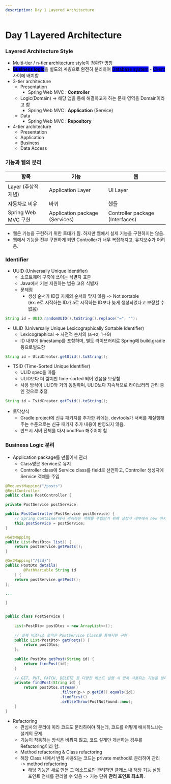 ```yaml
---
description: Day 1 Layered Architecture
---
```


# Day 1 Layered Architecture

### Layered Architecture Style

* Multi-tier / n-tier architecture style이 정확한 명칭
* <mark style="background-color:blue;">**Business logic**</mark>을 별도의 계층으로 완전히 분리하여 <mark style="background-color:blue;">Database system</mark> - <mark style="background-color:blue;">Client</mark> 사이에 배치함
* 3-tier architecture
  * Presentation
    * Spring Web MVC : **Controller**
  * Logic(Domain) -> 해당 앱을 통해 해결하고자 하는 문제 영역을 Domain이라고 함
    * Spring Web MVC : **Application** (Service)
  * Data
    * Spring Web MVC : **Repository**
* 4-tier architecture
  * Presentation
  * Application
  * Business
  * Data Access

### 기능과 웹의 분리

| 항목                | 기능                             | 웹                               |
| ----------------- | ------------------------------ | ------------------------------- |
| Layer (추상적 개념)    | Application Layer              | UI Layer                        |
| 자동차로 비유           | 바퀴                             | 핸들                              |
| Spring Web MVC 구현 | Application package (Services) | Controller package (Interfaces) |

* 웹은 기능을 구현하기 위한 토대가 됨. 하지만 웹에서 실제 기능을 구현하지는 않음.
* 웹에서 기능을 전부 구현하게 되면 Controller가 너무 복잡해지고, 유지보수가 어려움.

### Identifier

* UUID (Universally Unique Identifier)
  * 소프트웨어 구축에 쓰이는 식별자 표준
  * Java에서 기본 지원하는 범용 고유 식별자
  * 문제점
    * 생성 순서가 ID값 자체의 순서와 맞지 않음 -> Not sortable\
      (ex: e로 시작하는 ID가 a로 시작하는 ID보다 늦게 생성되었다고 보장할 수 없음)

```java
String id = UUID.randomUUID().toString().replace("=", "");
```

* ULID (Universally Unique Lexicographically Sortable Identifier)
  * Lexicographical -> 사전적 순서의 (a->z, 1->9)
  * ID 내부에 timestamp를 포함하며, 별도 라이브러리로 Spring에 build.gradle 등으로빌드함

```java
String id = UlidCreator.getUlid().toString();
```

* TSID (Time-Sorted Unique Identifier)
  * ULID spec을 따름
  * ULID보다 더 짧지만 time-sorted 되어 있음을 보장함
  * 사용 방식이 ULID와 거의 동일하며, ULID보다 지속적으로 라이브러리 관리 중인 것으로 추정

```java
String id = TsidCreator.getTsid().toString();
```

* 토막상식
  * Gradle project에 신규 패키지를 추가한 뒤에는, devtools가 서버를 재실행해주는 수준으로는 신규 패키지 추가 내용이 반영되지 않음.
  * 반드시 서버 전체를 다시 bootRun 해주어야 함

### Business Logic 분리

* Application package를 만들어서 관리
  * Class명은 Service로 유지
  * Controller class에 Service class를 field로 선언하고, Controller 생성자에 Service 객체를 주입

```java
@RequestMapping("/posts")
@RestController
public class PostController {

private PostService postService;

public PostController(PostService postService) {
    // Spring Container에서 관리하는 객체를 주입받기 위해 생성자 내부에서 new 하지 않음
    this.postService = postService;
}

@GetMapping
public List<PostDto> list() {
    return postService.getPosts();
}

@GetMapping("/{id}")
public PostDto details(
        @PathVariable String id
    ) {
    return postService.getPost();
};

...

}


public class PostService {
    
    List<PostDto> postDtos = new ArrayList<>();
    
    // 실제 비즈니스 로직은 PostService Class를 통해서만 구현
    public List<PostDto> getPosts() {
        return postDtos;
    };
    
    public PostDto getPost(String id) {
        return findPost(id);
    }
    
    // GET, PUT, PATCH, DELETE 등 다양한 메소드 실행 시 반복 사용되는 기능을 분리함
    private findPost(String id) {
        return postDtos.stream()
                        .filter(p-> p.getId().equals(id))
                        .findFirst()
                        .orElseThrow(PostNotFound::new);
    }
}
```

* Refactoring
  * 관심사의 분리에 따라 코드도 분리하여야 하는데, 코드를 어떻게 배치하느냐는 설계의 문제.
  * 기능이 작동하는 방식은 바뀌지 않고, 코드 설계만 개선하는 경우를 Refactoring이라 함.
  * Method refactoring & Class refactoring
  * 해당 Class 내에서 반복 사용되는 코드는 private method로 분리하여 관리\
    \-> method refactoring
    * 해당 기능은 새로 만든 그 메소드로만 관리하면 클래스 내 해당 기능 실행 포인트 전체를 관리할 수 있음 -> 기능 단위 **관리 포인트 최소화**.
